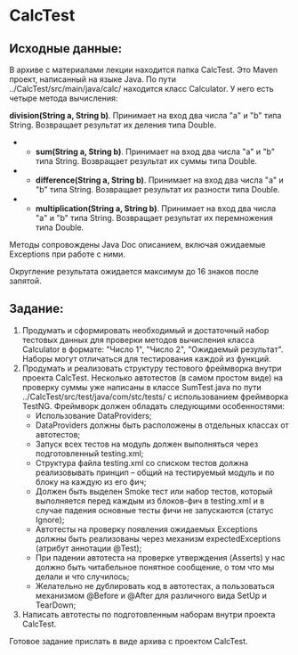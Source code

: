# CalcTest

## **Исходные данные:**

В архиве с материалами лекции находится папка CalcTest. Это Maven проект, написанный на языке Java. По пути ../CalcTest/src/main/java/calc/ находится класс Calculator. У него есть четыре метода вычисления:

**division(String a, String b)**. Принимает на вход два числа "a" и "b" типа String. Возвращает результат их деления типа Double.
- - **sum(String a, String b)**. Принимает на вход два числа "a" и "b" типа String. Возвращает результат их суммы типа Double.
- - **difference(String a, String b)**. Принимает на вход два числа "a" и "b" типа String. Возвращает результат их разности типа Double.
- - **multiplication(String a, String b)**. Принимает на вход два числа "a" и "b" типа String. Возвращает результат их перемножения типа Double.

Методы сопровождены Java Doc описанием, включая ожидаемые Exceptions при работе с ними.

Округление результата ожидается максимум до 16 знаков после запятой.

## **Задание:**

1. Продумать и сформировать необходимый и достаточный набор тестовых данных для проверки методов вычисления класса Calculator в формате: "Число 1", "Число 2", "Ожидаемый результат". Наборы могут отличаться для тестирования каждой из функций.
2. Продумать и реализовать структуру тестового фреймворка внутри проекта CalcTest. Несколько автотестов (в самом простом виде) на проверку суммы уже написаны в классе SumTest.java по пути ../CalcTest/src/test/java/com/stc/tests/ с использованием фреймворка TestNG. Фреймворк должен обладать следующими особенностями:
    - Использование DataProviders;
    - DataProviders должны быть расположены в отдельных классах от автотестов;
    - Запуск всех тестов на модуль должен выполняться через подготовленный testing.xml;
    - Структура файла testing.xml со списком тестов должна реализовывать принцип – общий <suite> на тестируемый модуль и по блоку <test> на каждую из его фич;
    - Должен быть выделен Smoke тест или набор тестов, который выполняется перед каждым из блоков-фич <test> в testing.xml и в случае падения основные тесты фичи не запускаются (статус Ignore);
    - Автотесты на проверку появления ожидаемых Exceptions должны быть реализованы через механизм expectedExceptions (атрибут аннотации @Test);
    - При падении автотеста на проверке утверждения (Asserts) у нас должно быть читабельное понятное сообщение, о том что мы делали и что случилось;
    - Желательно не дублировать код в автотестах, а пользоваться механизмом @Before и @After для различного вида SetUp и TearDown;
3. Написать автотесты по подготовленным наборам внутри проекта CalcTest.

Готовое задание прислать в виде архива с проектом CalcTest.
